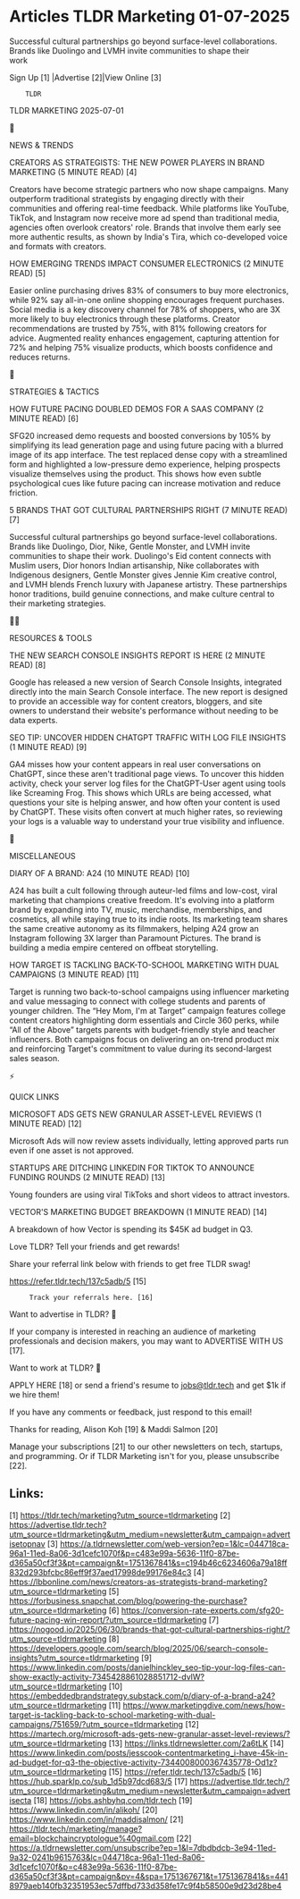# Articles TLDR Marketing 01-07-2025

Successful cultural partnerships go beyond surface-level
collaborations. Brands like Duolingo and LVMH invite communities to
shape their
work ‌ ‌ ‌ ‌ ‌ ‌ ‌ ‌ ‌ ‌ ‌ ‌ ‌ ‌ ‌ ‌ ‌ ‌ ‌ ‌ ‌ ‌ ‌ ‌ ‌ ‌  ‌ ‌ ‌ ‌ ‌ ‌ ‌ ‌ ‌ ‌ ‌ ‌ ‌ ‌ ‌ ‌ ‌ ‌ ‌ ‌ ‌ ‌ ‌ ‌ ‌ ‌ 


 Sign Up [1] |Advertise [2]|View Online [3] 

		TLDR 

TLDR MARKETING 2025-07-01

📱 

NEWS & TRENDS

 CREATORS AS STRATEGISTS: THE NEW POWER PLAYERS IN BRAND MARKETING (5
MINUTE READ) [4] 

 Creators have become strategic partners who now shape campaigns. Many
outperform traditional strategists by engaging directly with their
communities and offering real-time feedback. While platforms like
YouTube, TikTok, and Instagram now receive more ad spend than
traditional media, agencies often overlook creators' role. Brands that
involve them early see more authentic results, as shown by India's
Tira, which co-developed voice and formats with creators. 

 HOW EMERGING TRENDS IMPACT CONSUMER ELECTRONICS (2 MINUTE READ) [5] 

 Easier online purchasing drives 83% of consumers to buy more
electronics, while 92% say all-in-one online shopping encourages
frequent purchases. Social media is a key discovery channel for 78% of
shoppers, who are 3X more likely to buy electronics through these
platforms. Creator recommendations are trusted by 75%, with 81%
following creators for advice. Augmented reality enhances engagement,
capturing attention for 72% and helping 75% visualize products, which
boosts confidence and reduces returns. 

🚀 

STRATEGIES & TACTICS

 HOW FUTURE PACING DOUBLED DEMOS FOR A SAAS COMPANY (2 MINUTE READ)
[6] 

 SFG20 increased demo requests and boosted conversions by 105% by
simplifying its lead generation page and using future pacing with a
blurred image of its app interface. The test replaced dense copy with
a streamlined form and highlighted a low-pressure demo experience,
helping prospects visualize themselves using the product. This shows
how even subtle psychological cues like future pacing can increase
motivation and reduce friction. 

 5 BRANDS THAT GOT CULTURAL PARTNERSHIPS RIGHT (7 MINUTE READ) [7] 

 Successful cultural partnerships go beyond surface-level
collaborations. Brands like Duolingo, Dior, Nike, Gentle Monster, and
LVMH invite communities to shape their work. Duolingo's Eid content
connects with Muslim users, Dior honors Indian artisanship, Nike
collaborates with Indigenous designers, Gentle Monster gives Jennie
Kim creative control, and LVMH blends French luxury with Japanese
artistry. These partnerships honor traditions, build genuine
connections, and make culture central to their marketing strategies. 

🧑‍💻 

RESOURCES & TOOLS

 THE NEW SEARCH CONSOLE INSIGHTS REPORT IS HERE (2 MINUTE READ) [8] 

 Google has released a new version of Search Console Insights,
integrated directly into the main Search Console interface. The new
report is designed to provide an accessible way for content creators,
bloggers, and site owners to understand their website's performance
without needing to be data experts. 

 SEO TIP: UNCOVER HIDDEN CHATGPT TRAFFIC WITH LOG FILE INSIGHTS (1
MINUTE READ) [9] 

 GA4 misses how your content appears in real user conversations on
ChatGPT, since these aren't traditional page views. To uncover this
hidden activity, check your server log files for the ChatGPT-User
agent using tools like Screaming Frog. This shows which URLs are being
accessed, what questions your site is helping answer, and how often
your content is used by ChatGPT. These visits often convert at much
higher rates, so reviewing your logs is a valuable way to understand
your true visibility and influence. 

🎁 

MISCELLANEOUS

 DIARY OF A BRAND: A24 (10 MINUTE READ) [10] 

 A24 has built a cult following through auteur-led films and low-cost,
viral marketing that champions creative freedom. It's evolving into a
platform brand by expanding into TV, music, merchandise, memberships,
and cosmetics, all while staying true to its indie roots. Its
marketing team shares the same creative autonomy as its filmmakers,
helping A24 grow an Instagram following 3X larger than Paramount
Pictures. The brand is building a media empire centered on offbeat
storytelling. 

 HOW TARGET IS TACKLING BACK-TO-SCHOOL MARKETING WITH DUAL CAMPAIGNS
(3 MINUTE READ) [11] 

 Target is running two back-to-school campaigns using influencer
marketing and value messaging to connect with college students and
parents of younger children. The “Hey Mom, I'm at Target” campaign
features college content creators highlighting dorm essentials and
Circle 360 perks, while “All of the Above” targets parents with
budget-friendly style and teacher influencers. Both campaigns focus on
delivering an on-trend product mix and reinforcing Target's commitment
to value during its second-largest sales season. 

⚡ 

QUICK LINKS

 MICROSOFT ADS GETS NEW GRANULAR ASSET-LEVEL REVIEWS (1 MINUTE READ)
[12] 

 Microsoft Ads will now review assets individually, letting approved
parts run even if one asset is not approved. 

 STARTUPS ARE DITCHING LINKEDIN FOR TIKTOK TO ANNOUNCE FUNDING ROUNDS
(2 MINUTE READ) [13] 

 Young founders are using viral TikToks and short videos to attract
investors. 

 VECTOR'S MARKETING BUDGET BREAKDOWN (1 MINUTE READ) [14] 

 A breakdown of how Vector is spending its $45K ad budget in Q3. 

Love TLDR? Tell your friends and get rewards!

 Share your referral link below with friends to get free TLDR swag! 

 https://refer.tldr.tech/137c5adb/5 [15] 

		 Track your referrals here. [16] 

Want to advertise in TLDR? 📰

 If your company is interested in reaching an audience of marketing
professionals and decision makers, you may want to ADVERTISE WITH US
[17]. 

Want to work at TLDR? 💼

 APPLY HERE [18] or send a friend's resume to jobs@tldr.tech and get
$1k if we hire them! 

 If you have any comments or feedback, just respond to this email! 

Thanks for reading, 
Alison Koh [19] & Maddi Salmon [20] 

 Manage your subscriptions [21] to our other newsletters on tech,
startups, and programming. Or if TLDR Marketing isn't for you, please
unsubscribe [22]. 

 

Links:
------
[1] https://tldr.tech/marketing?utm_source=tldrmarketing
[2] https://advertise.tldr.tech?utm_source=tldrmarketing&utm_medium=newsletter&utm_campaign=advertisetopnav
[3] https://a.tldrnewsletter.com/web-version?ep=1&lc=044718ca-96a1-11ed-8a06-3d1cefc1070f&p=c483e99a-5636-11f0-87be-d365a50cf3f3&pt=campaign&t=1751367841&s=c194b46c6234606a79a18ff832d293bfcbc86eff9f37aed17998de99176e84c3
[4] https://lbbonline.com/news/creators-as-strategists-brand-marketing?utm_source=tldrmarketing
[5] https://forbusiness.snapchat.com/blog/powering-the-purchase?utm_source=tldrmarketing
[6] https://conversion-rate-experts.com/sfg20-future-pacing-win-report/?utm_source=tldrmarketing
[7] https://nogood.io/2025/06/30/brands-that-got-cultural-partnerships-right/?utm_source=tldrmarketing
[8] https://developers.google.com/search/blog/2025/06/search-console-insights?utm_source=tldrmarketing
[9] https://www.linkedin.com/posts/danielhinckley_seo-tip-your-log-files-can-show-exactly-activity-7345428861028851712-dvlW?utm_source=tldrmarketing
[10] https://embeddedbrandstrategy.substack.com/p/diary-of-a-brand-a24?utm_source=tldrmarketing
[11] https://www.marketingdive.com/news/how-target-is-tackling-back-to-school-marketing-with-dual-campaigns/751659/?utm_source=tldrmarketing
[12] https://martech.org/microsoft-ads-gets-new-granular-asset-level-reviews/?utm_source=tldrmarketing
[13] https://links.tldrnewsletter.com/2a6tLK
[14] https://www.linkedin.com/posts/jesscook-contentmarketing_i-have-45k-in-ad-budget-for-q3-the-objective-activity-7344008000367435778-Od1z?utm_source=tldrmarketing
[15] https://refer.tldr.tech/137c5adb/5
[16] https://hub.sparklp.co/sub_1d5b97dcd683/5
[17] https://advertise.tldr.tech/?utm_source=tldrmarketing&utm_medium=newsletter&utm_campaign=advertisecta
[18] https://jobs.ashbyhq.com/tldr.tech
[19] https://www.linkedin.com/in/alikoh/
[20] https://www.linkedin.com/in/maddisalmon/
[21] https://tldr.tech/marketing/manage?email=blockchaincryptologue%40gmail.com
[22] https://a.tldrnewsletter.com/unsubscribe?ep=1&l=7dbdbdcb-3e94-11ed-9a32-0241b9615763&lc=044718ca-96a1-11ed-8a06-3d1cefc1070f&p=c483e99a-5636-11f0-87be-d365a50cf3f3&pt=campaign&pv=4&spa=1751367671&t=1751367841&s=4418979aeb140fb32351953ec57dffbd733d358fe17c9f4b58500e9d23d28be4